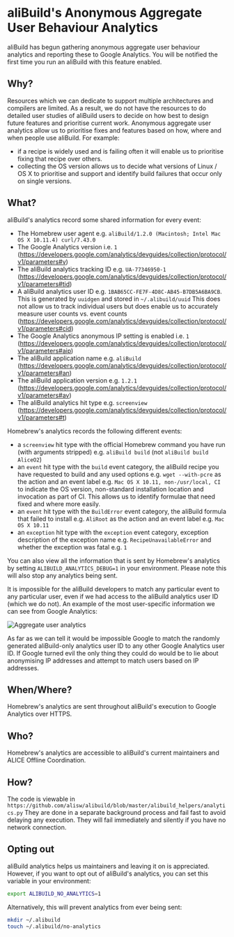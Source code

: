 # aliBuild's Anonymous Aggregate User Behaviour Analytics

aliBuild has begun gathering anonymous aggregate user behaviour analytics and
reporting these to Google Analytics. You will be notified the first time you
run an aliBuild with this feature enabled.

## Why?
Resources which we can dedicate to support multiple architectures and compilers are
limited. As a result, we do not have the resources to do detailed user
studies of aliBuild users to decide on how best to design future features and
prioritise current work. Anonymous aggregate user analytics allow us to
prioritise fixes and features based on how, where and when people use aliBuild.
For example:

- if a recipe is widely used and is failing often it will enable us to
  prioritise fixing that recipe over others.
- collecting the OS version allows us to decide what versions of Linux / OS X to
  prioritise and support and identify build failures that occur only on single
  versions.

## What?
aliBuild's analytics record some shared information for every event:

- The Homebrew user agent e.g. `aliBuild/1.2.0 (Macintosh; Intel Mac OS X 10.11.4) curl/7.43.0`
- The Google Analytics version i.e. `1`
  (https://developers.google.com/analytics/devguides/collection/protocol/v1/parameters#v)
- The aliBuild analytics tracking ID e.g. `UA-77346950-1`
  (https://developers.google.com/analytics/devguides/collection/protocol/v1/parameters#tid)
- A aliBuild analytics user ID e.g. `1BAB65CC-FE7F-4D8C-AB45-B7DB5A6BA9CB`.
  This is generated by `uuidgen` and stored in `~/.alibuild/uuid`
  This does not allow us to track individual users but does enable us to
  accurately measure user counts vs. event counts
  (https://developers.google.com/analytics/devguides/collection/protocol/v1/parameters#cid)
- The Google Analytics anonymous IP setting is enabled i.e. `1`
  (https://developers.google.com/analytics/devguides/collection/protocol/v1/parameters#aip)
- The aliBuild application name e.g. `aliBuild` (https://developers.google.com/analytics/devguides/collection/protocol/v1/parameters#an)
- The aliBuild application version e.g. `1.2.1` (https://developers.google.com/analytics/devguides/collection/protocol/v1/parameters#av)
- The aliBuild analytics hit type e.g. `screenview` (https://developers.google.com/analytics/devguides/collection/protocol/v1/parameters#t)

Homebrew's analytics records the following different events:

- a `screenview` hit type with the official Homebrew command you have run (with
  arguments stripped) e.g. `aliBuild build` (not `aliBuild build AliceO2`)
- an `event` hit type with the `build` event category, the aliBuild recipe you
  have requested to build and any used options e.g. `wget --with-pcre` as the
  action and an event label e.g. `Mac OS X 10.11, non-/usr/local, CI` to indicate
  the OS version, non-standard installation location and invocation as part of
  CI. This allows us to identify formulae that need fixed and where more easily.
- an `event` hit type with the `BuildError` event category, the aliBuild
  formula that failed to install e.g. `AliRoot` as the action and an event label
  e.g. `Mac OS X 10.11`
- an `exception` hit type with the `exception` event category, exception
  description of the exception name e.g. `RecipeUnavailableError` and whether
  the exception was fatal e.g. `1`

You can also view all the information that is sent by Homebrew's analytics by
setting `ALIBUILD_ANALYTICS_DEBUG=1` in your environment. Please note this will
also stop any analytics being sent.

It is impossible for the aliBuild developers to match any particular event to
any particular user, even if we had access to the aliBuild analytics user ID
(which we do not). An example of the most user-specific information we can see
from Google Analytics:

![Aggregate user analytics](images/analytics.png)

As far as we can tell it would be impossible Google to match the randomly
generated aliBuild-only analytics user ID to any other Google Analytics user
ID. If Google turned evil the only thing they could do would be to lie about
anonymising IP addresses and attempt to match users based on IP addresses.

## When/Where?
Homebrew's analytics are sent throughout aliBuild's execution to Google
Analytics over HTTPS.

## Who?
Homebrew's analytics are accessible to aliBuild's current maintainers
and ALICE Offline Coordination.

## How?
The code is viewable in
`https://github.com/alisw/alibuild/blob/master/alibuild_helpers/analytics.py`
They are done in a separate background process and fail fast to avoid delaying
any execution. They will fail immediately and silently if you have no network
connection.

## Opting out
aliBuild analytics helps us maintainers and leaving it on is appreciated.
However, if you want to opt out of aliBuild's analytics, you can set this
variable in your environment:

```sh
export ALIBUILD_NO_ANALYTICS=1
```

Alternatively, this will prevent analytics from ever being sent:

```sh
mkdir ~/.alibuild
touch ~/.alibuild/no-analytics
```
